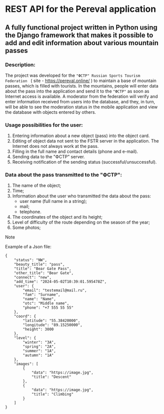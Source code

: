 # REST API for the Pereval application
## A fully functional project written in Python using the Django framework that makes it possible to add and edit information about various mountain passes

### Description:
The project was developed for the `"ФСТР" Russian Sports Tourism Federation ` ( site - https://pereval.online/ ) to maintain a base of mountain passes, which is filled with tourists. In the mountains, people will enter data about the pass into the application and send it to the `"ФСТР"` as soon as Internet access is available. A moderator from the federation will verify and enter information received from users into the database, and they, in turn, will be able to see the moderation status in the mobile application and view the database with objects entered by others.

### Usage possibilities for the user:
1) Entering information about a new object (pass) into the object card.
2) Editing of object data not sent to the FSTR server in the application. The Internet does not always work at the pass.
3) Filling in the full name and contact details (phone and e-mail).
4) Sending data to the "ФСТР" server.
5) Receiving notification of the sending status (successful/unsuccessful).

### Data about the pass transmitted to the "ФСТР":
1) The name of the object;
2) Time;
3) Information about the user who transmitted the data about the pass:
   * user name (full name in a string);
   * mail;
   * telephone.
4) The coordinates of the object and its height;
5) Level of difficulty of the route depending on the season of the year;
6) Some photos;

> [!NOTE]
> Example of a Json file:

```
{
    "status": "NW",
    "beauty_title": "pass",
    "title": "Bear Gate Pass",
    "other_title": "Bear Gate",
    "connect": "new",
    "add_time": "2024-05-02T10:39:01.595478Z",
    "user": {
        "email": "testemail@mail.ru",
        "fam": "Surname",
        "name": "Name",
        "otc": "Middle name",
        "phone": "+7 555 55 55"
    },
    "coord": {
        "latitude": "55.38420000",
        "longitude": "89.15250000",
        "height": 3000
    },
    "level": {
        "winter": "3A",
        "spring": "2A",
        "summer": "1А",
        "autumn": "1А"
    },
    "images": [
        {
            "data": "https://image.jpg",
            "title": "Descent"
        },
        {
            "data": "https://image.jpg",
            "title": "Сlimbing"
        }
    ]
}
```
